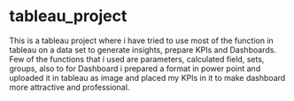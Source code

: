 # tableau_project
This is a tableau project where i have tried  to use most of the function in tableau on a data set to generate insights, prepare KPIs and Dashboards.
Few of the functions that i used are parameters, calculated field, sets, groups, also to for Dashboard i prepared a format in power point and uploaded it in tableau as image 
and placed my KPIs in it to make dashboard more attractive and professional.
